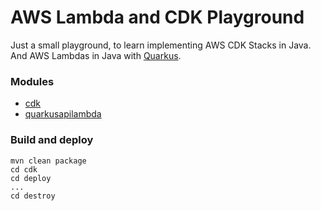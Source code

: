 # AWS Lambda and CDK Playground

Just a small playground, to learn implementing AWS CDK Stacks
in Java. And AWS Lambdas in Java with [Quarkus](https://quarkus.io).

### Modules

* [cdk](cdk/README.md)
* [quarkusapilambda](quarkusapilambda/README.md)

### Build and deploy

```shell
mvn clean package
cd cdk
cd deploy
...
cd destroy
```
